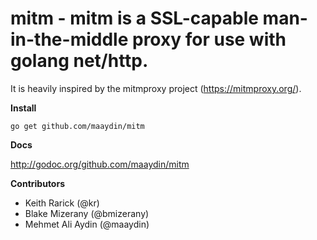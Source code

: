 # mitm - mitm is a SSL-capable man-in-the-middle proxy for use with golang net/http.

It is heavily inspired by the mitmproxy project (https://mitmproxy.org/).

**Install**

	go get github.com/maaydin/mitm

**Docs**

http://godoc.org/github.com/maaydin/mitm

**Contributors**

* Keith Rarick (@kr)
* Blake Mizerany (@bmizerany)
* Mehmet Ali Aydin (@maaydin)
